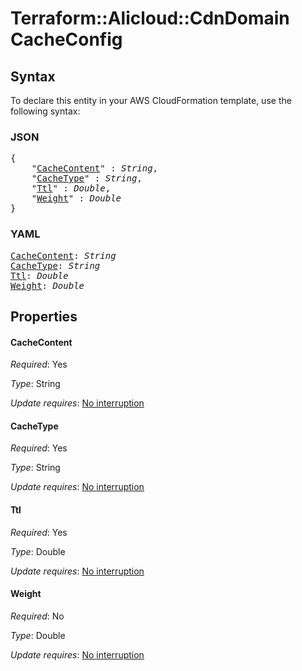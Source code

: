 # Terraform::Alicloud::CdnDomain CacheConfig

## Syntax

To declare this entity in your AWS CloudFormation template, use the following syntax:

### JSON

<pre>
{
    "<a href="#cachecontent" title="CacheContent">CacheContent</a>" : <i>String</i>,
    "<a href="#cachetype" title="CacheType">CacheType</a>" : <i>String</i>,
    "<a href="#ttl" title="Ttl">Ttl</a>" : <i>Double</i>,
    "<a href="#weight" title="Weight">Weight</a>" : <i>Double</i>
}
</pre>

### YAML

<pre>
<a href="#cachecontent" title="CacheContent">CacheContent</a>: <i>String</i>
<a href="#cachetype" title="CacheType">CacheType</a>: <i>String</i>
<a href="#ttl" title="Ttl">Ttl</a>: <i>Double</i>
<a href="#weight" title="Weight">Weight</a>: <i>Double</i>
</pre>

## Properties

#### CacheContent

_Required_: Yes

_Type_: String

_Update requires_: [No interruption](https://docs.aws.amazon.com/AWSCloudFormation/latest/UserGuide/using-cfn-updating-stacks-update-behaviors.html#update-no-interrupt)

#### CacheType

_Required_: Yes

_Type_: String

_Update requires_: [No interruption](https://docs.aws.amazon.com/AWSCloudFormation/latest/UserGuide/using-cfn-updating-stacks-update-behaviors.html#update-no-interrupt)

#### Ttl

_Required_: Yes

_Type_: Double

_Update requires_: [No interruption](https://docs.aws.amazon.com/AWSCloudFormation/latest/UserGuide/using-cfn-updating-stacks-update-behaviors.html#update-no-interrupt)

#### Weight

_Required_: No

_Type_: Double

_Update requires_: [No interruption](https://docs.aws.amazon.com/AWSCloudFormation/latest/UserGuide/using-cfn-updating-stacks-update-behaviors.html#update-no-interrupt)

